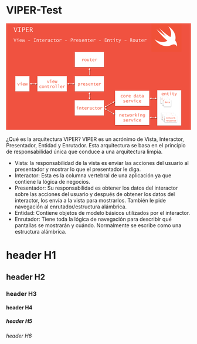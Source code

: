 # VIPER-Test

![name](https://github.com/ricardo-granja-chavez/VIPER-Test/blob/master/viper-diagram.png?raw=true)

¿Qué es la arquitectura VIPER?
VIPER es un acrónimo de Vista, Interactor, Presentador, Entidad y Enrutador.
Esta arquitectura se basa en el principio de responsabilidad única que conduce a una arquitectura limpia.
- Vista: la responsabilidad de la vista es enviar las acciones del usuario al presentador y mostrar lo que el presentador le diga.
- Interactor: Esta es la columna vertebral de una aplicación ya que contiene la lógica de negocios.
- Presentador: Su responsabilidad es obtener los datos del interactor sobre las acciones del usuario y después de obtener los datos del interactor, los envía a la vista para mostrarlos. También le pide navegación al enrutador/estructura alámbrica.
- Entidad: Contiene objetos de modelo básicos utilizados por el interactor.
- Enrutador: Tiene toda la lógica de navegación para describir qué pantallas se mostrarán y cuándo. Normalmente se escribe como una estructura alámbrica.


# header H1
## header H2
### header H3
#### header H4
##### header H5
###### header H6
